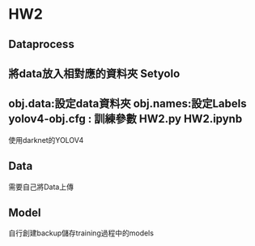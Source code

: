 HW2
=
Dataprocess
---
將data放入相對應的資料夾
Setyolo
---
obj.data:設定data資料夾
obj.names:設定Labels
yolov4-obj.cfg : 訓練參數
HW2.py HW2.ipynb
---
  使用darknet的YOLOV4
  
Data
---
需要自己將Data上傳

Model
---
自行創建backup儲存training過程中的models
